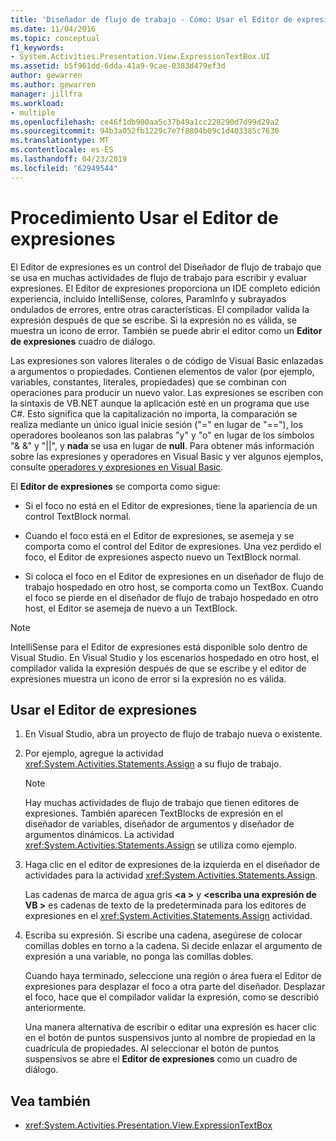 ```yaml
---
title: 'Diseñador de flujo de trabajo - Cómo: Usar el Editor de expresiones'
ms.date: 11/04/2016
ms.topic: conceptual
f1_keywords:
- System.Activities.Presentation.View.ExpressionTextBox.UI
ms.assetid: b5f961dd-6dda-41a9-9cae-0383d479ef3d
author: gewarren
ms.author: gewarren
manager: jillfra
ms.workload:
- multiple
ms.openlocfilehash: ce46f1db900aa5c37b49a1cc228290d7d99d29a2
ms.sourcegitcommit: 94b3a052fb1229c7e7f8804b09c1d403385c7630
ms.translationtype: MT
ms.contentlocale: es-ES
ms.lasthandoff: 04/23/2019
ms.locfileid: "62949544"
---
```

# <a name="how-to-use-the-expression-editor"></a>Procedimiento Usar el Editor de expresiones

El Editor de expresiones es un control del Diseñador de flujo de trabajo que se usa en muchas actividades de flujo de trabajo para escribir y evaluar expresiones. El Editor de expresiones proporciona un IDE completo edición experiencia, incluido IntelliSense, colores, ParamInfo y subrayados ondulados de errores, entre otras características. El compilador valida la expresión después de que se escribe. Si la expresión no es válida, se muestra un icono de error. También se puede abrir el editor como un **Editor de expresiones** cuadro de diálogo.

Las expresiones son valores literales o de código de Visual Basic enlazadas a argumentos o propiedades. Contienen elementos de valor (por ejemplo, variables, constantes, literales, propiedades) que se combinan con operaciones para producir un nuevo valor. Las expresiones se escriben con la sintaxis de VB.NET aunque la aplicación esté en un programa que use C#. Esto significa que la capitalización no importa, la comparación se realiza mediante un único igual inicie sesión ("=" en lugar de "=="), los operadores booleanos son las palabras "y" y "o" en lugar de los símbolos "& &" y "||", y **nada** se usa en lugar de **null**. Para obtener más información sobre las expresiones y operadores en Visual Basic y ver algunos ejemplos, consulte [operadores y expresiones en Visual Basic](/previous-versions/visualstudio/visual-studio-2010/a1w3te48(v=vs.100)).

El **Editor de expresiones** se comporta como sigue:

- Si el foco no está en el Editor de expresiones, tiene la apariencia de un control TextBlock normal.

- Cuando el foco está en el Editor de expresiones, se asemeja y se comporta como el control del Editor de expresiones. Una vez perdido el foco, el Editor de expresiones aspecto nuevo un TextBlock normal.

- Si coloca el foco en el Editor de expresiones en un diseñador de flujo de trabajo hospedado en otro host, se comporta como un TextBox. Cuando el foco se pierde en el diseñador de flujo de trabajo hospedado en otro host, el Editor se asemeja de nuevo a un TextBlock.

> [!NOTE]
> IntelliSense para el Editor de expresiones está disponible solo dentro de Visual Studio. En Visual Studio y los escenarios hospedado en otro host, el compilador valida la expresión después de que se escribe y el editor de expresiones muestra un icono de error si la expresión no es válida.

## <a name="use-the-expression-editor"></a>Usar el Editor de expresiones

1. En Visual Studio, abra un proyecto de flujo de trabajo nueva o existente.

2. Por ejemplo, agregue la actividad <xref:System.Activities.Statements.Assign> a su flujo de trabajo.

    > [!NOTE]
    > Hay muchas actividades de flujo de trabajo que tienen editores de expresiones. También aparecen TextBlocks de expresión en el diseñador de variables, diseñador de argumentos y diseñador de argumentos dinámicos. La actividad <xref:System.Activities.Statements.Assign> se utiliza como ejemplo.

3. Haga clic en el editor de expresiones de la izquierda en el diseñador de actividades para la actividad <xref:System.Activities.Statements.Assign>.

     Las cadenas de marca de agua gris  **\<a >** y  **\<escriba una expresión de VB >** es cadenas de texto de la predeterminada para los editores de expresiones en el <xref:System.Activities.Statements.Assign> actividad.

4. Escriba su expresión. Si escribe una cadena, asegúrese de colocar comillas dobles en torno a la cadena. Si decide enlazar el argumento de expresión a una variable, no ponga las comillas dobles.

     Cuando haya terminado, seleccione una región o área fuera el Editor de expresiones para desplazar el foco a otra parte del diseñador. Desplazar el foco, hace que el compilador validar la expresión, como se describió anteriormente.

     Una manera alternativa de escribir o editar una expresión es hacer clic en el botón de puntos suspensivos junto al nombre de propiedad en la cuadrícula de propiedades. Al seleccionar el botón de puntos suspensivos se abre el **Editor de expresiones** como un cuadro de diálogo.

## <a name="see-also"></a>Vea también

- <xref:System.Activities.Presentation.View.ExpressionTextBox>